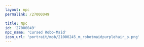 ```yaml
---
layout: npc
permalink: /27000049

title: Npc
id: '27000049'
npc_name: 'Cursed Robo-Maid'
icon_url: 'portrait/mob/21000245_m_robotmaidpurplehair_p.png'
---
```

